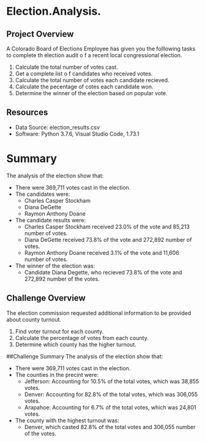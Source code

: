 # Election.Analysis.

## Project Overview
A Colorado Board of Elections Employee has given you the folllowing tasks to complete th election audit o f a recent local congressional election.

1. Calculate the total number of votes cast.
2. Get a complete list o f candidates who received votes.
3. Calculate the total number of votes each candidate recieved. 
4. Calculate the pecentage of cotes each candidate won.
5. Determine the winner of the election based on popular vote.

## Resources
- Data Source: election_results.csv
- Software: Python 3.7.6, Visual Studio Code, 1.73.1

# Summary
The analysis of the election show that:
- There were 369,711 votes cast in the election.
- The candidates were:
  - Charles Casper Stockham
  - Diana DeGette
  - Raymon Anthony Doane
- The candidate results were:
  - Charles Casper Stockham received 23.0% of the vote and 85,213 number of votes.
  - Diana DeGette received 73.8% of the vote and 272,892 number of votes.
  - Raymon Anthony Doane received 3.1% of the vote and 11,606 number of votes.
- The winner of the election was:
  - Candidate Diana Degette, who recieved 73.8% of the vote and 272,892 number of the votes.
 
 ## Challenge Overview
 The election commission requested additional information to be provided about county turnout.
 
 1. Find voter turnout for each county.
 2. Calculate the percentage of votes from each county.
 3. Determine which county has the higher turnout.
 
 ##Challenge Summary
The analysis of the election show that:
- There were 369,711 votes cast in the election.
- The counties in the precint were:
  - Jefferson: Accounting for 10.5% of the total votes, which was 38,855 votes.
  - Denver: Accounting for 82.8% of the total votes, which was 306,055 votes.
  - Arapahoe: Accounting for 6.7% of the total votes, which was 24,801 votes.
- The county with the highest turnout was:
  - Denver, which casted 82.8% of the total votes and 306,055 number of the votes.
